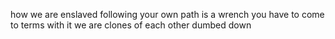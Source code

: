 how we are enslaved
following your own path is a wrench
you have to come to terms with it
we are clones of each other
dumbed down